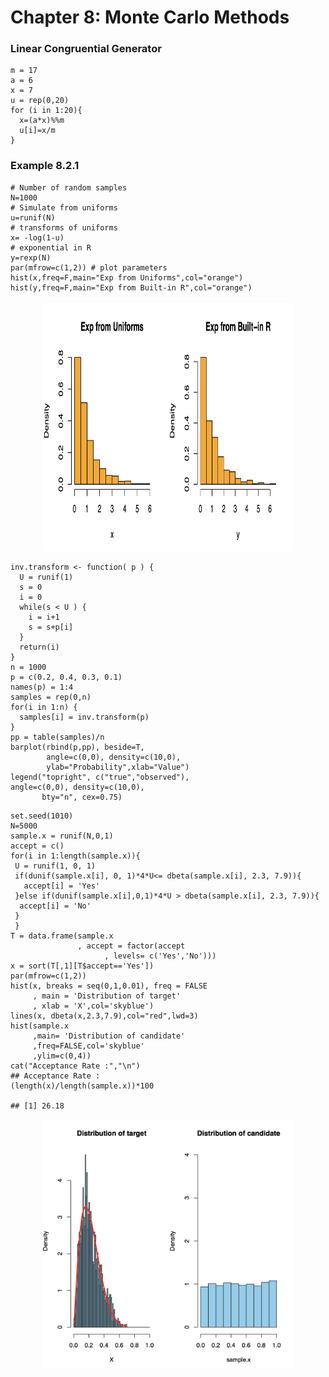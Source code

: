 # Chapter 8: Monte Carlo Methods

### Linear Congruential Generator

```{r}
m = 17
a = 6
x = 7
u = rep(0,20)
for (i in 1:20){
  x=(a*x)%%m
  u[i]=x/m
}
```
### Example 8.2.1

```{r}
# Number of random samples
N=1000
# Simulate from uniforms
u=runif(N)
# transforms of uniforms
x= -log(1-u)
# exponential in R
y=rexp(N)
par(mfrow=c(1,2)) # plot parameters 
hist(x,freq=F,main="Exp from Uniforms",col="orange") 
hist(y,freq=F,main="Exp from Built-in R",col="orange")
```


<p align = "center">
<img src="./Figure/fig8_4.jpg" alt="drawing" width="400" height="400"/>
</p>

```{r}
inv.transform <- function( p ) {
  U = runif(1)
  s = 0
  i = 0
  while(s < U ) {
    i = i+1
    s = s+p[i]
  }
  return(i)
}
n = 1000
p = c(0.2, 0.4, 0.3, 0.1)
names(p) = 1:4
samples = rep(0,n)
for(i in 1:n) {
  samples[i] = inv.transform(p)
}
pp = table(samples)/n
barplot(rbind(p,pp), beside=T,
        angle=c(0,0), density=c(10,0),
        ylab="Probability",xlab="Value")
legend("topright", c("true","observed"),
angle=c(0,0), density=c(10,0),
       bty="n", cex=0.75)
```



```{r}
set.seed(1010)
N=5000
sample.x = runif(N,0,1)
accept = c()
for(i in 1:length(sample.x)){
 U = runif(1, 0, 1) 
 if(dunif(sample.x[i], 0, 1)*4*U<= dbeta(sample.x[i], 2.3, 7.9)){ 
   accept[i] = 'Yes'
 }else if(dunif(sample.x[i],0,1)*4*U > dbeta(sample.x[i], 2.3, 7.9)){
  accept[i] = 'No' 
 }
 }
T = data.frame(sample.x
               , accept = factor(accept
                     , levels= c('Yes','No')))
x = sort(T[,1][T$accept=='Yes'])
par(mfrow=c(1,2))
hist(x, breaks = seq(0,1,0.01), freq = FALSE
     , main = 'Distribution of target'
     , xlab = 'X',col='skyblue')
lines(x, dbeta(x,2.3,7.9),col="red",lwd=3)
hist(sample.x
     ,main= 'Distribution of candidate'
     ,freq=FALSE,col='skyblue'
     ,ylim=c(0,4))
cat("Acceptance Rate :","\n")
## Acceptance Rate :
(length(x)/length(sample.x))*100

## [1] 26.18
```


<p align = "center">
<img src="./Figure/fig8_5.jpg" alt="drawing" width="400" height="400"/>
</p>
